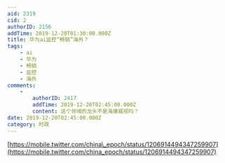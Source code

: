 ```yaml
---
aid: 2319
cid: 2
authorID: 2156
addTime: 2019-12-20T01:30:00.000Z
title: 华为ai监控“畅销”海外？
tags:
    - ai
    - 华为
    - 畅销
    - 监控
    - 海外
comments:
    -
        authorID: 2417
        addTime: 2019-12-20T02:45:00.000Z
        content: 这个领域的龙头不是海康威视吗？
date: 2019-12-20T02:45:00.000Z
category: 时政
---
```


[https://mobile.twitter.com/china\_epoch/status/1206914494347259907](https://mobile.twitter.com/china_epoch/status/1206914494347259907)
